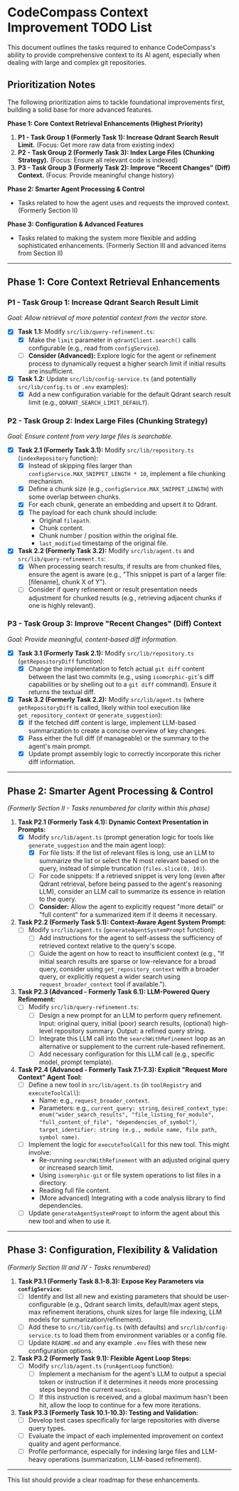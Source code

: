 # CodeCompass Context Improvement TODO List

This document outlines the tasks required to enhance CodeCompass's ability to provide comprehensive context to its AI agent, especially when dealing with large and complex git repositories.

## Prioritization Notes

The following prioritization aims to tackle foundational improvements first, building a solid base for more advanced features.

**Phase 1: Core Context Retrieval Enhancements (Highest Priority)**
1.  **P1 - Task Group 1 (Formerly Task 1): Increase Qdrant Search Result Limit.** (Focus: Get more raw data from existing index)
2.  **P2 - Task Group 2 (Formerly Task 3): Index Large Files (Chunking Strategy).** (Focus: Ensure all relevant code is indexed)
3.  **P3 - Task Group 3 (Formerly Task 2): Improve "Recent Changes" (Diff) Context.** (Focus: Provide meaningful change history)

**Phase 2: Smarter Agent Processing & Control**
*   Tasks related to how the agent uses and requests the improved context. (Formerly Section II)

**Phase 3: Configuration & Advanced Features**
*   Tasks related to making the system more flexible and adding sophisticated enhancements. (Formerly Section III and advanced items from Section II)

---

## Phase 1: Core Context Retrieval Enhancements

### P1 - Task Group 1: Increase Qdrant Search Result Limit
*Goal: Allow retrieval of more potential context from the vector store.*

*   [x] **Task 1.1:** Modify `src/lib/query-refinement.ts`:
    *   [x] Make the `limit` parameter in `qdrantClient.search()` calls configurable (e.g., read from `configService`).
    *   [ ] **Consider (Advanced):** Explore logic for the agent or refinement process to dynamically request a higher search limit if initial results are insufficient.
*   [x] **Task 1.2:** Update `src/lib/config-service.ts` (and potentially `src/lib/config.ts` or `.env` examples):
    *   [x] Add a new configuration variable for the default Qdrant search result limit (e.g., `QDRANT_SEARCH_LIMIT_DEFAULT`).

### P2 - Task Group 2: Index Large Files (Chunking Strategy)
*Goal: Ensure content from very large files is searchable.*

*   [x] **Task 2.1 (Formerly Task 3.1):** Modify `src/lib/repository.ts` (`indexRepository` function):
    *   [x] Instead of skipping files larger than `configService.MAX_SNIPPET_LENGTH * 10`, implement a file chunking mechanism.
    *   [x] Define a chunk size (e.g., `configService.MAX_SNIPPET_LENGTH`) with some overlap between chunks.
    *   [x] For each chunk, generate an embedding and upsert it to Qdrant.
    *   [x] The payload for each chunk should include:
        *   Original `filepath`.
        *   Chunk content.
        *   Chunk number / position within the original file.
        *   `last_modified` timestamp of the original file.
*   [x] **Task 2.2 (Formerly Task 3.2):** Modify `src/lib/agent.ts` and `src/lib/query-refinement.ts`:
    *   [x] When processing search results, if results are from chunked files, ensure the agent is aware (e.g., "This snippet is part of a larger file: [filename], chunk X of Y").
    *   [ ] Consider if query refinement or result presentation needs adjustment for chunked results (e.g., retrieving adjacent chunks if one is highly relevant).

### P3 - Task Group 3: Improve "Recent Changes" (Diff) Context
*Goal: Provide meaningful, content-based diff information.*

*   [x] **Task 3.1 (Formerly Task 2.1):** Modify `src/lib/repository.ts` (`getRepositoryDiff` function):
    *   [x] Change the implementation to fetch actual `git diff` content between the last two commits (e.g., using `isomorphic-git`'s diff capabilities or by shelling out to a `git diff` command). Ensure it returns the textual diff.
*   [x] **Task 3.2 (Formerly Task 2.2):** Modify `src/lib/agent.ts` (where `getRepositoryDiff` is called, likely within tool execution like `get_repository_context` or `generate_suggestion`):
    *   [x] If the fetched diff content is large, implement LLM-based summarization to create a concise overview of key changes.
    *   [x] Pass either the full diff (if manageable) or the summary to the agent's main prompt.
    *   [x] Update prompt assembly logic to correctly incorporate this richer diff information.

---

## Phase 2: Smarter Agent Processing & Control
*(Formerly Section II - Tasks renumbered for clarity within this phase)*

1.  **Task P2.1 (Formerly Task 4.1): Dynamic Context Presentation in Prompts:**
    *   [x] Modify `src/lib/agent.ts` (prompt generation logic for tools like `generate_suggestion` and the main agent loop):
        *   [x] For file lists: If the list of relevant files is long, use an LLM to summarize the list or select the N most relevant based on the query, instead of simple truncation (`files.slice(0, 10)`).
        *   [ ] For code snippets: If a retrieved snippet is very long (even after Qdrant retrieval, before being passed to the agent's reasoning LLM), consider an LLM call to summarize its essence in relation to the query.
        *   [ ] **Consider:** Allow the agent to explicitly request "more detail" or "full content" for a summarized item if it deems it necessary.

2.  **Task P2.2 (Formerly Task 5.1): Context-Aware Agent System Prompt:**
    *   [ ] Modify `src/lib/agent.ts` (`generateAgentSystemPrompt` function):
        *   [ ] Add instructions for the agent to self-assess the sufficiency of retrieved context relative to the query's scope.
        *   [ ] Guide the agent on how to react to insufficient context (e.g., "If initial search results are sparse or low-relevance for a broad query, consider using `get_repository_context` with a broader query, or explicitly request a wider search using `request_broader_context` tool if available.").

3.  **Task P2.3 (Advanced - Formerly Task 6.1): LLM-Powered Query Refinement:**
    *   [ ] Modify `src/lib/query-refinement.ts`:
        *   [ ] Design a new prompt for an LLM to perform query refinement. Input: original query, initial (poor) search results, (optional) high-level repository summary. Output: a refined query string.
        *   [ ] Integrate this LLM call into the `searchWithRefinement` loop as an alternative or supplement to the current rule-based refinement.
        *   [ ] Add necessary configuration for this LLM call (e.g., specific model, prompt template).

4.  **Task P2.4 (Advanced - Formerly Task 7.1-7.3): Explicit "Request More Context" Agent Tool:**
    *   [ ] Define a new tool in `src/lib/agent.ts` (in `toolRegistry` and `executeToolCall`):
        *   Name: e.g., `request_broader_context`.
        *   Parameters: e.g., `current_query: string`, `desired_context_type: enum("wider_search_results", "file_listing_for_module", "full_content_of_file", "dependencies_of_symbol")`, `target_identifier: string (e.g., module name, file path, symbol name)`.
    *   [ ] Implement the logic for `executeToolCall` for this new tool. This might involve:
        *   Re-running `searchWithRefinement` with an adjusted original query or increased search limit.
        *   Using `isomorphic-git` or file system operations to list files in a directory.
        *   Reading full file content.
        *   (More advanced) Integrating with a code analysis library to find dependencies.
    *   [ ] Update `generateAgentSystemPrompt` to inform the agent about this new tool and when to use it.

---

## Phase 3: Configuration, Flexibility & Validation
*(Formerly Section III and IV - Tasks renumbered)*

1.  **Task P3.1 (Formerly Task 8.1-8.3): Expose Key Parameters via `configService`:**
    *   [ ] Identify and list all new and existing parameters that should be user-configurable (e.g., Qdrant search limits, default/max agent steps, max refinement iterations, chunk sizes for large file indexing, LLM models for summarization/refinement).
    *   [ ] Add these to `src/lib/config.ts` (with defaults) and `src/lib/config-service.ts` to load them from environment variables or a config file.
    *   [ ] Update `README.md` and any example `.env` files with these new configuration options.

2.  **Task P3.2 (Formerly Task 9.1): Flexible Agent Loop Steps:**
    *   [ ] Modify `src/lib/agent.ts` (`runAgentLoop` function):
        *   [ ] Implement a mechanism for the agent's LLM to output a special token or instruction if it determines it needs more processing steps beyond the current `maxSteps`.
        *   [ ] If this instruction is received, and a global maximum hasn't been hit, allow the loop to continue for a few more iterations.

3.  **Task P3.3 (Formerly Task 10.1-10.3): Testing and Validation:**
    *   [ ] Develop test cases specifically for large repositories with diverse query types.
    *   [ ] Evaluate the impact of each implemented improvement on context quality and agent performance.
    *   [ ] Profile performance, especially for indexing large files and LLM-heavy operations (summarization, LLM-based refinement).

---

This list should provide a clear roadmap for these enhancements.
